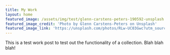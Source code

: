 ```yaml
---
title: My Work
layout: home
featured_image: /assets/img/test/glenn-carstens-peters-190592-unsplash.jpg
featured_image_credit: 'Photo by Glenn Carstens-Peters on Unsplash'
featured_image_link: 'https://unsplash.com/photos/RLw-UC03Gwc?utm_source=unsplash&utm_medium=referral&utm_content=creditCopyText'
---
```


This is a test work post to test out the functionality of a collection. Blah blah blah!